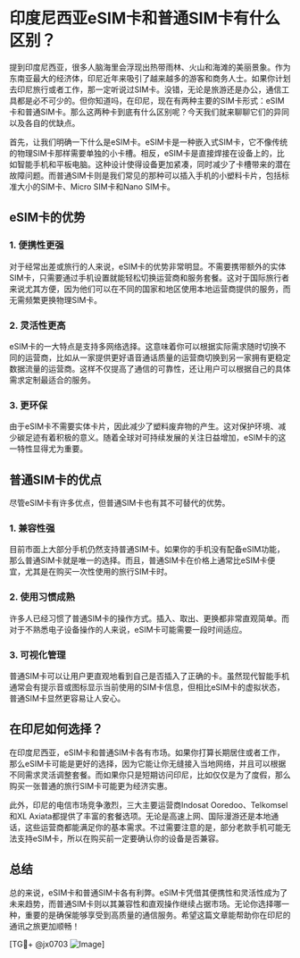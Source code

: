 # 印度尼西亚eSIM卡和普通SIM卡有什么区别？

提到印度尼西亚，很多人脑海里会浮现出热带雨林、火山和海滩的美丽景象。作为东南亚最大的经济体，印尼近年来吸引了越来越多的游客和商务人士。如果你计划去印尼旅行或者工作，那一定听说过SIM卡。没错，无论是旅游还是办公，通信工具都是必不可少的。但你知道吗，在印尼，现在有两种主要的SIM卡形式：eSIM卡和普通SIM卡。那么这两种卡到底有什么区别呢？今天我们就来聊聊它们的异同以及各自的优缺点。

首先，让我们明确一下什么是eSIM卡。eSIM卡是一种嵌入式SIM卡，它不像传统的物理SIM卡那样需要单独的小卡槽。相反，eSIM卡是直接焊接在设备上的，比如智能手机和平板电脑。这种设计使得设备更加紧凑，同时减少了卡槽带来的潜在故障问题。而普通SIM卡则是我们常见的那种可以插入手机的小塑料卡片，包括标准大小的SIM卡、Micro SIM卡和Nano SIM卡。

## eSIM卡的优势

### 1. 便携性更强

对于经常出差或旅行的人来说，eSIM卡的优势非常明显。不需要携带额外的实体SIM卡，只需要通过手机设置就能轻松切换运营商和服务套餐。这对于国际旅行者来说尤其方便，因为他们可以在不同的国家和地区使用本地运营商提供的服务，而无需频繁更换物理SIM卡。

### 2. 灵活性更高

eSIM卡的一大特点是支持多网络选择。这意味着你可以根据实际需求随时切换不同的运营商，比如从一家提供更好语音通话质量的运营商切换到另一家拥有更稳定数据流量的运营商。这样不仅提高了通信的可靠性，还让用户可以根据自己的具体需求定制最适合的服务。

### 3. 更环保

由于eSIM卡不需要实体卡片，因此减少了塑料废弃物的产生。这对保护环境、减少碳足迹有着积极的意义。随着全球对可持续发展的关注日益增加，eSIM卡的这一特性显得尤为重要。

## 普通SIM卡的优点

尽管eSIM卡有许多优点，但普通SIM卡也有其不可替代的优势。

### 1. 兼容性强

目前市面上大部分手机仍然支持普通SIM卡。如果你的手机没有配备eSIM功能，那么普通SIM卡就是唯一的选择。而且，普通SIM卡在价格上通常比eSIM卡便宜，尤其是在购买一次性使用的旅行SIM卡时。

### 2. 使用习惯成熟

许多人已经习惯了普通SIM卡的操作方式。插入、取出、更换都非常直观简单。而对于不熟悉电子设备操作的人来说，eSIM卡可能需要一段时间适应。

### 3. 可视化管理

普通SIM卡可以让用户更直观地看到自己是否插入了正确的卡。虽然现代智能手机通常会有提示音或图标显示当前使用的SIM卡信息，但相比eSIM卡的虚拟状态，普通SIM卡显然更容易让人安心。

## 在印尼如何选择？

在印度尼西亚，eSIM卡和普通SIM卡各有市场。如果你打算长期居住或者工作，那么eSIM卡可能是更好的选择，因为它能让你无缝接入当地网络，并且可以根据不同需求灵活调整套餐。而如果你只是短期访问印尼，比如仅仅是为了度假，那么购买一张普通的旅行SIM卡可能更为经济实惠。

此外，印尼的电信市场竞争激烈，三大主要运营商Indosat Ooredoo、Telkomsel和XL Axiata都提供了丰富的套餐选项。无论是高速上网、国际漫游还是本地通话，这些运营商都能满足你的基本需求。不过需要注意的是，部分老款手机可能无法支持eSIM卡，所以在购买前一定要确认你的设备是否兼容。

## 总结

总的来说，eSIM卡和普通SIM卡各有利弊。eSIM卡凭借其便携性和灵活性成为了未来趋势，而普通SIM卡则以其兼容性和直观操作继续占据市场。无论你选择哪一种，重要的是确保能够享受到高质量的通信服务。希望这篇文章能帮助你在印尼的通讯之旅更加顺畅！

[TG💪+ @jx0703 ![Image](https://github.com/user-attachments/assets/dbca1d08-cadb-493c-b0ec-ad6f7a83f270)]